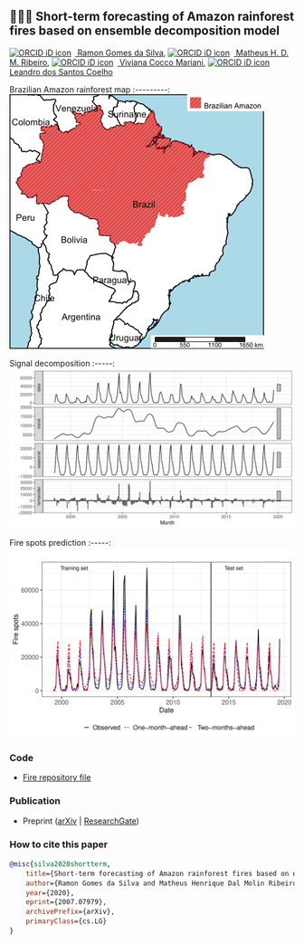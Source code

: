 ## :deciduous_tree::fire::deciduous_tree: Short-term forecasting of Amazon rainforest fires based on ensemble decomposition model

[<img src="https://orcid.org/sites/default/files/images/orcid_16x16.png" style="width:1em;margin-right:.5em;" alt="ORCID iD icon"></img> Ramon Gomes da Silva](https://orcid.org/0000-0001-8580-7695), [<img src="https://orcid.org/sites/default/files/images/orcid_16x16.png" style="width:1em;margin-right:.5em;" alt="ORCID iD icon"></img> Matheus H. D. M. Ribeiro](https://orcid.org/0000-0001-7387-9077), [<img src="https://orcid.org/sites/default/files/images/orcid_16x16.png" style="width:1em;margin-right:.5em;" alt="ORCID iD icon"></img> Viviana Cocco Mariani](https://orcid.org/0000-0003-2490-4568), [<img src="https://orcid.org/sites/default/files/images/orcid_16x16.png" style="width:1em;margin-right:.5em;" alt="ORCID iD icon"></img> Leandro dos Santos Coelho](https://orcid.org/0000-0001-5728-943X)


Brazilian Amazon rainforest map
:---------:
![Map](Fire/amazon-map.png)

Signal decomposition
:-----:
![Signal decomposition](Fire/plot-stl.png)

Fire spots prediction
:-----:
![Prediction](Fire/Rplot01.png)

### Code
- [Fire repository file](Fire)

### Publication
- Preprint ([arXiv](http://arxiv.org/abs/2007.07979) | [ResearchGate](https://www.researchgate.net/publication/343001754_Short-term_forecasting_of_Amazon_rainforest_fires_based_on_ensemble_decomposition_model))

### How to cite this paper
```bibtex
@misc{silva2020shortterm,
    title={Short-term forecasting of Amazon rainforest fires based on ensemble decomposition model},
    author={Ramon Gomes da Silva and Matheus Henrique Dal Molin Ribeiro and Viviana Cocco Mariani and Leandro dos Santos Coelho},
    year={2020},
    eprint={2007.07979},
    archivePrefix={arXiv},
    primaryClass={cs.LG}
}
```
